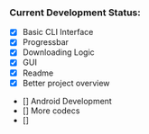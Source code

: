 ### Current Development Status:

- [x] Basic CLI Interface
- [x] Progressbar
- [x] Downloading Logic
- [x] GUI
- [x] Readme
- [x] Better project overview
- [] Android Development
- [] More codecs
- [] 
